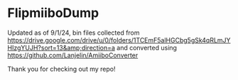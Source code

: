 # FlipmiiboDump
Updated as of 9/1/24, bin files collected from https://drive.google.com/drive/u/0/folders/1TCEmF5alHGCbg5gSk4qRLmJYHIzgYUJH?sort=13&amp;direction=a and converted using https://github.com/Lanjelin/AmiiboConverter

Thank you for checking out my repo!
